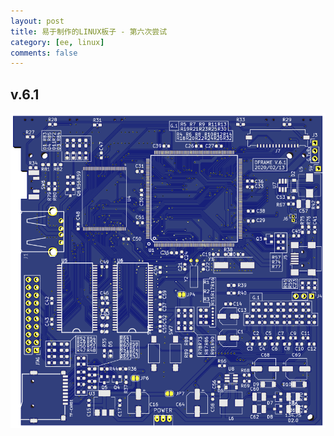```yaml
---
layout: post
title: 易于制作的LINUX板子 - 第六次尝试
category: [ee, linux]
comments: false
---
```



## v.6.1
![w800](/images/DFRAME-V.6.1.png)
